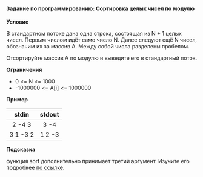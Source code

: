 #### Задание по программированию: Сортировка целых чисел по модулю ####

**Условие**

В стандартном потоке дана одна строка, состоящая из N + 1 целых чисел. Первым числом идёт само число N. Далее следуют ещё N чисел, обозначим их за массив A. Между собой числа разделены пробелом.

Отсортируйте массив А по модулю и выведите его в стандартный поток.

**Ограничения**

* 0 <= N <= 1000
* -1000000 <= A[i] <= 1000000


**Пример**

|             stdin              |             stdout             |
|:------------------------------:|:------------------------------:|
| 2 -4 3                         | 3 -4                           |
| 3 1 -3 2                       | 1 2 -3                         |


**Подсказка**

функция sort дополнительно принимает третий аргумент. Изучите его подробнее [по ссылке](http://www.cplusplus.com/reference/algorithm/sort/?kw=sort).